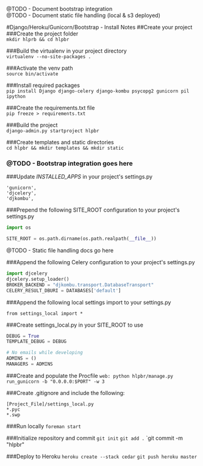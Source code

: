 @TODO - Document bootstrap integration  
@TODO - Document static file handling (local & s3 deployed)

#Django/Heroku/Gunicorn/Bootstrap - Install Notes
##Create your project
###Create the project folder  
`mkdir hlprb && cd hlpbr`  

###Build the virtualenv in your project directory  
`virtualenv --no-site-packages .`

###Activate the venv path  
`source bin/activate`

###Install required packages  
`pip install Django django-celery django-kombu psycopg2 gunicorn pil ipython`

###Create the requirements.txt file  
`pip freeze > requirements.txt`

###Build the project  
`django-admin.py startproject hlpbr`

###Create templates and static directories  
`cd hlpbr && mkdir templates && mkdir static`

### @TODO - Bootstrap integration goes here

###Update _INSTALLED_APPS_ in your project's settings.py

```
'gunicorn',
'djcelery',
'djkombu',
```

###Prepend the following SITE_ROOT configuration to your project's
   settings.py

```python
import os

SITE_ROOT = os.path.dirname(os.path.realpath(__file__))
```

@TODO - Static file handling docs go here

###Append the following Celery configuration to your project's settings.py

```python
import djcelery
djcelery.setup_loader()
BROKER_BACKEND = "djkombu.transport.DatabaseTransport"
CELERY_RESULT_DBURI = DATABASES['default']
```

###Append the following local settings import to your settings.py

`from settings_local import *` 

###Create settings_local.py in your SITE_ROOT to use

```python
DEBUG = True
TEMPLATE_DEBUG = DEBUG

# No emails while developing
ADMINS = ()
MANAGERS = ADMINS
```

###Create and populate the Procfile
`web: python hlpbr/manage.py run_gunicorn -b "0.0.0.0:$PORT" -w 3`

###Create .gitignore and include the following:

```
[Project_File]/settings_local.py
*.pyc
*.swp
```

###Run locally
`foreman start`

###Initialize repository and commit
`git init`
`git add .`
`git commit -m "hlpbr"

###Deploy to Heroku
`heroku create --stack cedar`
`git push heroku master`
